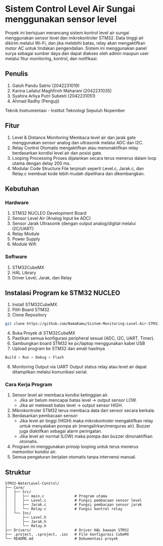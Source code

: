 # Sistem Control Level Air Sungai menggunakan sensor level
Proyek ini bertujuan merancang sistem kontrol level air sungai menggunakan sensor level dan mikrokontroler STM32. Data tinggi air dikirim melalui Wi-Fi, dan jika melebihi batas, relay akan mengaktifkan motor AC untuk tindakan pengendalian. Sistem ini menggunakan panel surya sebagai sumber daya dan dapat diakses oleh admin maupun user melalui fitur monitoring, kontrol, dan notifikasi.

## Penulis
1. Galuh Pandu Satrio (2042231019)
2. Karina Lailatul Maghfiroh Maharani (2042231035)
3. Syahira Arliya Putri Subekti (2042231051)
4. Ahmad Radhy (Penguji)

Teknik Instrumentasi - Institut Teknologi Sepuluh Nopember

## Fitur
1. Level & Distance Monitoring 
Membaca level air dan jarak gate menggunakan sensor analog dan ultrasonik melalui ADC dan I2C.
2. Relay Control
Otomatis mengaktifkan atau menonaktifkan relay berdasarkan kondisi level air dan posisi gate.
3. Looping Processing
Proses dijalankan secara terus menerus dalam loop utama dengan delay 200 ms.
4. Modular Code Structure
File terpisah seperti Level.c, Jarak.c, dan Relay.c membuat kode lebih mudah dipelihara dan dikembangkan.

## Kebutuhan
### Hardware
1. STM32 NUCLEO Development Board
2. Sensor Level Air (Analog Input ke ADC)
3. Sensor Jarak Ultrasonik (dengan output analog/digital melalui I2C/UART)
4. Relay Module
5. Power Supply
6. Module Wifi

### Software
1. STM32CubeMX
2. HAL Library
3. Driver Level, Jarak, dan Relay

## Instalasi Program ke STM32 NUCLEO
1. Install STM32CubeMX
2. Pilih Board STM32
3. Clone Repository
```bash
git clone https://github.com/NamaKamu/Sistem-Monitoring-Level-Air-STM32
```
4. Buka Proyek di STM32CubeMX
5. Pastikan semua konfigurasi peripheral sesuai (ADC, I2C, UART, Timer).
6. Sambungkan board STM32 ke pc/laptop menggunakan kabel USB 
7. Upload program ke STM32 dan amati hasilnya
```bash
Build > Run > Debug > Flash
```
8. Monitoring Output via UART Output status relay atau level air dapat ditampilkan melalui komunikasi serial.

### Cara Kerja Program
1. Sensor level air membaca kondisi ketinggian air.
   - Jika air belum mencapai batas level → output sensor LOW.
   - Jika air melewati batas level → output sensor HIGH.
2. Mikrokontroler STM32 terus membaca data dari sensor secara berkala.
3. Berdasarkan pembacaan sensor:
   - Jika level air tinggi (HIGH) maka mikrokontroler mengaktifkan relay untuk menyalakan pompa air (mengalirkan/menguras air). Buzzer juga diaktifkan sebagai alarm peringatan.
   - Jika level air normal (LOW) maka pompa dan buzzer dinonaktifkan otomatis.
4. Program ini menggunakan prinsip looping untuk terus menerus memonitor kondisi air.
5. Semua pengaturan berjalan otomatis tanpa intervensi manual.

## Struktur
```
STM32-WaterLevel-Control/
├── Core/
│   ├── Src/
│   │   ├── main.c              # Program utama
│   │   ├── Level.c             # Fungsi pembacaan sensor level
│   │   ├── Jarak.c             # Fungsi pembacaan sensor jarak
│   │   └── Relay.c             # Fungsi kontrol relay
│   └── Inc/
│       ├── Level.h
│       ├── Jarak.h
│       └── Relay.h
├── Drivers/                    # Driver HAL bawaan STM32
├── .project, .cproject, .ioc   # File konfigurasi CubeMX
└── README.md                   # Dokumentasi proyek
```
